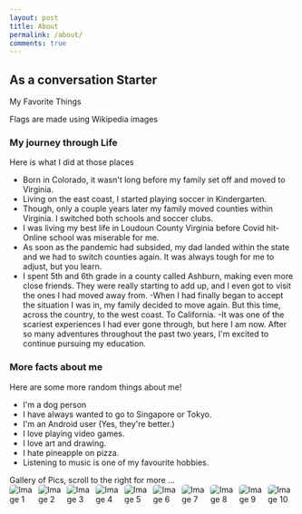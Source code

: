 ```yaml
---
layout: post
title: About
permalink: /about/
comments: true
---
```


## As a conversation Starter

My Favorite Things

<comment>
Flags are made using Wikipedia images
</comment>

<style>
    /* Style looks pretty compact, 
       - grid-container and grid-item are referenced the code 
    */
    .grid-container {
        display: grid;
        grid-template-columns: repeat(auto-fill, minmax(150px, 1fr)); /* Dynamic columns */
        gap: 10px;
    }
    .grid-item {
        text-align: center;
    }
    .grid-item img {
        width: 100%;
        height: 100px; /* Fixed height for uniformity */
        object-fit: contain; /* Ensure the image fits within the fixed height */
    }
    .grid-item p {
        margin: 5px 0; /* Add some margin for spacing */
    }

    .image-gallery {
        display: flex;
        flex-wrap: nowrap;
        overflow-x: auto;
        gap: 10px;
        }

    .image-gallery img {
        max-height: 150px;
        object-fit: cover;
        border-radius: 5px;
    }
</style>

<!-- This grid_container class is used by CSS styling and the id is used by JavaScript connection -->
<div class="grid-container" id="grid_container">
    <!-- content will be added here by JavaScript -->
</div>

<script>
    // 1. Make a connection to the HTML container defined in the HTML div
    var container = document.getElementById("grid_container"); // This container connects to the HTML div

    // 2. Define a JavaScript object for our http source and our data rows for the Living in the World grid



    var living_in_the_world = [
        {"flag": "/images/Pics/albion.jpg", "greeting": "Purple", "description": "Favorite color;"},
        {"flag": "/images/Pics/Flag_of_Colorado.png", "greeting": "Colorado", "description": "Where I was born;"},
        {"flag": "/images/Pics/albion.jpg", "greeting": "For Albion SC", "description": "I'm a soccer player;"},
        {"flag": "/images/Pics/nerd.jpg", "greeting": "I love things like Marvel and chess", "description": "I'm a big geek;"},
];

    // 3a. Consider how to update style count for size of container
    // The grid-template-columns has been defined as dynamic with auto-fill and minmax

    // 3b. Build grid items inside of our container for each row of data
    for (const location of living_in_the_world) {
        // Create a "div" with "class grid-item" for each row
        var gridItem = document.createElement("div");
        gridItem.className = "grid-item";  // This class name connects the gridItem to the CSS style elements
        // Add "img" HTML tag for the flag
        var img = document.createElement("img");
        img.src = location.flag; // concatenate the source and flag
        img.alt = location.flag + " Flag"; // add alt text for accessibility

        // Add "p" HTML tag for the description
        var description = document.createElement("p");
        description.textContent = location.description; // extract the description

        // Add "p" HTML tag for the greeting
        var greeting = document.createElement("p");
        greeting.textContent = location.greeting;  // extract the greeting

        // Append img and p HTML tags to the grid item DIV
        gridItem.appendChild(img);
        gridItem.appendChild(description);
        gridItem.appendChild(greeting);

        // Append the grid item DIV to the container DIV
        container.appendChild(gridItem);
    }
</script>

### My journey through Life

Here is what I did at those places

- Born in Colorado, it wasn't long before my family set off and moved to Virginia.
- Living on the east coast, I started playing soccer in Kindergarten.
- Though, only a couple years later my family moved counties within Virginia. I switched both schools and soccer clubs.
- I was living my best life in Loudoun County Virginia before Covid hit- Online school was miserable for me.
- As soon as the pandemic had subsided, my dad landed within the state and we had to switch counties again. It was always tough for me to adjust, but you learn.
- I spent 5th and 6th grade in a county called Ashburn, making even more close friends. They were really starting to add up, and I even got to visit the ones I had moved away from.
-When I had finally began to accept the situation I was in, my family decided to move again. But this time, across the country, to the west coast. To California.
-It was one of the scariest experiences I had ever gone through, but here I am now. After so many adventures throughout the past two years, I'm excited to continue pursuing my education.

### More facts about me

Here are some more random things about me!

- I'm a dog person
- I have always wanted to go to Singapore or Tokyo.
- I'm an Android user (Yes, they're better.)
- I love playing video games.
- I love art and drawing.
- I hate pineapple on pizza.
- Listening to music is one of my favourite hobbies.

<comment>
Gallery of Pics, scroll to the right for more ...
</comment>
<div class="image-gallery">
  <img src="{{site.baseurl}}/images/about/missionary.jpg" alt="Image 1">
  <img src="{{site.baseurl}}/images/about/john_tamara.jpg" alt="Image 2">
  <img src="{{site.baseurl}}/images/about/tamara_fam.jpg" alt="Image 3">
  <img src="{{site.baseurl}}/images/about/surf.jpg" alt="Image 4">
  <img src="{{site.baseurl}}/images/about/john_lora.jpg" alt="Image 5">
  <img src="{{site.baseurl}}/images/about/lora_fam.jpg" alt="Image 6">
  <img src="{{site.baseurl}}/images/about/lora_fam2.jpg" alt="Image 7">
  <img src="{{site.baseurl}}/images/about/pj_party.jpg" alt="Image 8">
  <img src="{{site.baseurl}}/images/about/trent_family.png" alt="Image 9">
  <img src="{{site.baseurl}}/images/about/claire.jpg" alt="Image 10">
  <img src="{{site.baseurl}}/images/about/grandkids.jpg" alt="Image 11">
  <img src="{{site.baseurl}}/images/about/farm.jpg" alt="Image 12">
</div>

